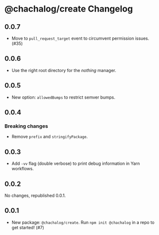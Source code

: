 # @chachalog/create Changelog

## 0.0.7

* Move to `pull_request_target` event to circumvent permission issues. (#35)

## 0.0.6

* Use the right root directory for the *nothing* manager.

## 0.0.5

* New option: `allowedBumps` to restrict semver bumps.

## 0.0.4

### Breaking changes

* Remove `prefix` and `stringifyPackage`.

## 0.0.3

* Add `-vv` flag (double verbose) to print debug information in Yarn workflows.

## 0.0.2

No changes, republished 0.0.1.

## 0.0.1

* New package: `@chachalog/create`. Run `npm init @chachalog` in a repo to get started! (#7)
